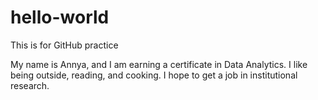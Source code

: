 # hello-world
This is for GitHub practice 

My name is Annya, and I am earning a certificate in Data Analytics.
I like being outside, reading, and cooking. 
I hope to get a job in institutional research. 
